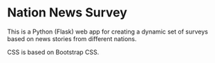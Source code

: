 Nation News Survey
==================

This is a Python (Flask) web app for creating a dynamic set of surveys based on news stories from different nations.

CSS is based on Bootstrap CSS.